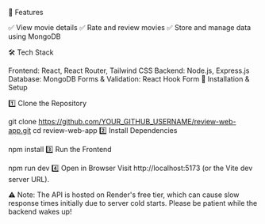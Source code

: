 🚀 Features

✅ View movie details
✅ Rate and review movies
✅ Store and manage data using MongoDB

🛠️ Tech Stack

Frontend: React, React Router, Tailwind CSS
Backend: Node.js, Express.js
Database: MongoDB
Forms & Validation: React Hook Form
🔧 Installation & Setup

1️⃣ Clone the Repository

git clone https://github.com/YOUR_GITHUB_USERNAME/review-web-app.git
cd review-web-app
2️⃣ Install Dependencies

npm install
3️⃣ Run the Frontend

npm run dev
4️⃣ Open in Browser
Visit http://localhost:5173 (or the Vite dev server URL).

⚠️ Note: The API is hosted on Render's free tier, which can cause slow response times initially due to server cold starts. Please be patient while the backend wakes up!

